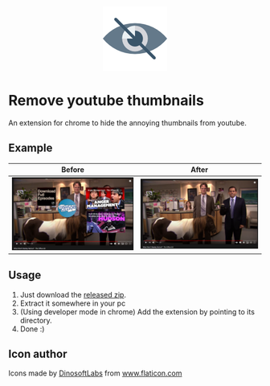 <p align="center"><img src="icons/icon128.png"><p>

# Remove youtube thumbnails

An extension for chrome to hide the annoying thumbnails from youtube.

## Example

| Before  | After |
| ------------- | ------------- |
| ![Youtube video with annoying thumbnails](img/before.png "Youtube video with annoying thumbnails")  | ![Youtube video without annoying thumbnails](img/after.png "Youtube video without annoying thumbnails") |
## Usage 

1. Just download the [released zip](https://github.com/artolajon/RemoveThumbnails/releases/tag/v1.0.0).
1. Extract it somewhere in your pc
1. (Using developer mode in chrome) Add the extension by pointing to its directory.
1. Done :)

## Icon author

<div>Icons made by <a href="https://www.flaticon.com/authors/dinosoftlabs" title="DinosoftLabs">DinosoftLabs</a> from <a href="https://www.flaticon.com/" title="Flaticon">www.flaticon.com</a></div>

